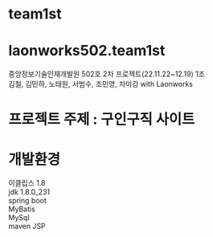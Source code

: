 # team1st
# laonworks502.team1st
중앙정보기술인재개발원 502호 2차 프로젝트(22.11.22~12.19) 1조  
김철, 김민하, 노태원, 서범수, 조민영, 차미강 with Laonworks

# 프로젝트 주제 : 구인구직 사이트

# 개발환경
이클립스 1.8  
jdk 1.8.0_231  
spring boot  
MyBatis  
MySql  
maven
JSP
